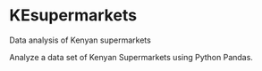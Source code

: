 # KEsupermarkets
Data analysis of Kenyan supermarkets

Analyze a data set of Kenyan Supermarkets using Python Pandas.
